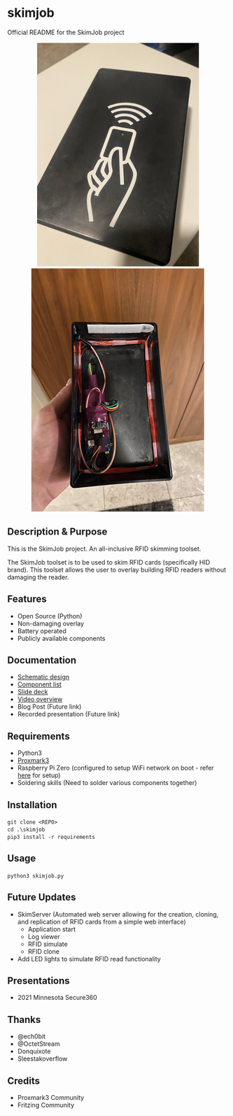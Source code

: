 # skimjob

Official README for the SkimJob project

<p align="center"> 
    <img src="https://github.com/WhiteOakSecurity/SkimJob/blob/main/Documentation/skimjob_photo.png?raw=true" alt="alternate text">
    <img src="https://github.com/WhiteOakSecurity/SkimJob/blob/main/Documentation/skimjob_photo2.png?raw=true" alt="alternate text">
</p> 

## Description & Purpose
This is the SkimJob project. An all-inclusive RFID skimming toolset.

The SkimJob toolset is to be used to skim RFID cards (specifically HID brand). This toolset allows the user to overlay building RFID readers without damaging the reader. 

## Features
 - Open Source (Python)
 - Non-damaging overlay
 - Battery operated
 - Publicly available components

 ## Documentation
 - [Schematic design](https://github.com/WhiteOakSecurity/SkimJob/blob/main/Documentation/skimjob_schematic.jpg?raw=true)
 - [Component list](https://github.com/WhiteOakSecurity/SkimJob/blob/main/Documentation/Component%20List.md)
 - [Slide deck](https://www.slideshare.net/BrettDeWall/skim-job-presentation)
 - [Video overview](youtube.com/watch?v=_tIybfiVPUA) 
 - Blog Post (Future link)
 - Recorded presentation (Future link)

## Requirements
- Python3
- [Proxmark3](https://github.com/Proxmark/proxmark3)
- Raspberry Pi Zero (configured to setup WiFi network on boot - refer [here](https://www.raspberryconnect.com/projects/65-raspberrypi-hotspot-accesspoints/168-raspberry-pi-hotspot-access-point-dhcpcd-method) for setup)
- Soldering skills (Need to solder various components together)

 ## Installation
`git clone <REPO>` <br>
`cd .\skimjob` <br>
`pip3 install -r requirements`

## Usage
`python3 skimjob.py`

## Future Updates
- SkimServer (Automated web server allowing for the creation, cloning, and replication of RFID cards from a simple web interface)
    - Application start
    - Log viewer
    - RFID simulate
    - RFID clone
- Add LED lights to simulate RFID read functionality

## Presentations
- 2021 Minnesota Secure360

## Thanks
- @ech0bit
- @OctetStream
- Donquixote
- Sleestakoverflow

## Credits
- Proxmark3 Community
- Fritzing Community
